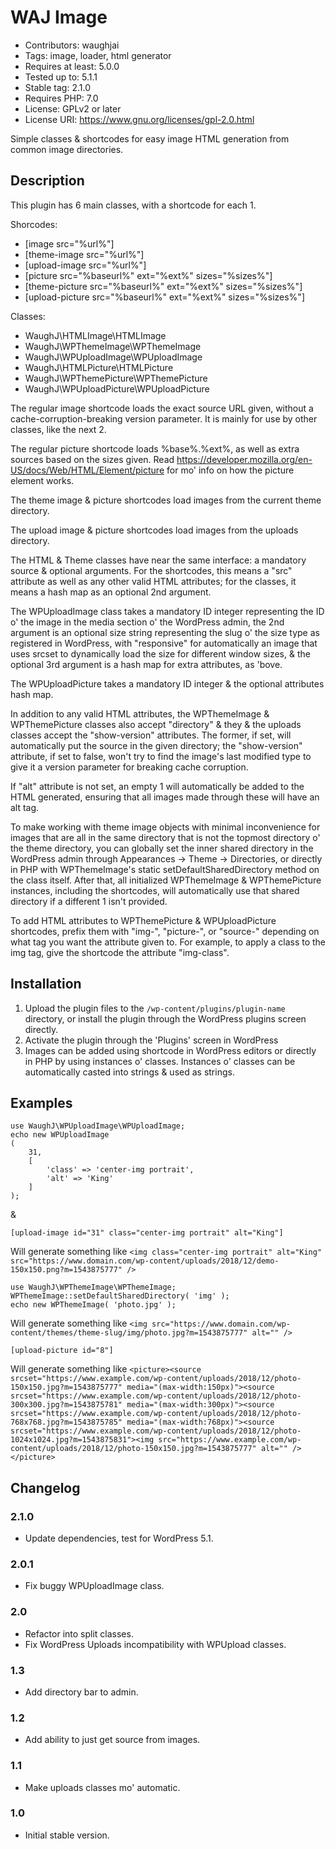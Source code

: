 # WAJ Image
* Contributors: waughjai
* Tags: image, loader, html generator
* Requires at least: 5.0.0
* Tested up to: 5.1.1
* Stable tag: 2.1.0
* Requires PHP: 7.0
* License: GPLv2 or later
* License URI: https://www.gnu.org/licenses/gpl-2.0.html

Simple classes & shortcodes for easy image HTML generation from common image directories.


## Description

This plugin has 6 main classes, with a shortcode for each 1.

Shorcodes:
* [image src="%url%"]
* [theme-image src="%url%"]
* [upload-image src="%url%"]
* [picture src="%baseurl%" ext="%ext%" sizes="%sizes%"]
* [theme-picture src="%baseurl%" ext="%ext%" sizes="%sizes%"]
* [upload-picture src="%baseurl%" ext="%ext%" sizes="%sizes%"]

Classes:
* WaughJ\HTMLImage\HTMLImage
* WaughJ\WPThemeImage\WPThemeImage
* WaughJ\WPUploadImage\WPUploadImage
* WaughJ\HTMLPicture\HTMLPicture
* WaughJ\WPThemePicture\WPThemePicture
* WaughJ\WPUploadPicture\WPUploadPicture

The regular image shortcode loads the exact source URL given, without a cache-corruption-breaking version parameter. It is mainly for use by other classes, like the next 2.

The regular picture shortcode loads %base%.%ext%, as well as extra sources based on the sizes given. Read https://developer.mozilla.org/en-US/docs/Web/HTML/Element/picture for mo' info on how the picture element works.

The theme image & picture shortcodes load images from the current theme directory.

The upload image & picture shortcodes load images from the uploads directory.

The HTML & Theme classes have near the same interface: a mandatory source & optional arguments. For the shortcodes, this means a "src" attribute as well as any other valid HTML attributes; for the classes, it means a hash map as an optional 2nd argument.

The WPUploadImage class takes a mandatory ID integer representing the ID o' the image in the media section o' the WordPress admin, the 2nd argument is an optional size string representing the slug o' the size type as registered in WordPress, with "responsive" for automatically an image that uses srcset to dynamically load the size for different window sizes, & the optional 3rd argument is a hash map for extra attributes, as 'bove.

The WPUploadPicture takes a mandatory ID integer & the optional attributes hash map.

In addition to any valid HTML attributes, the WPThemeImage & WPThemePicture classes also accept "directory" & they & the uploads classes accept the "show-version" attributes. The former, if set, will automatically put the source in the given directory; the "show-version" attribute, if set to false, won't try to find the image's last modified type to give it a version parameter for breaking cache corruption.

If "alt" attribute is not set, an empty 1 will automatically be added to the HTML generated, ensuring that all images made through these will have an alt tag.

To make working with theme image objects with minimal inconvenience for images that are all in the same directory that is not the topmost directory o' the theme directory, you can globally set the inner shared directory in the WordPress admin through Appearances -> Theme -> Directories, or directly in PHP with WPThemeImage's static setDefaultSharedDirectory method on the class itself. After that, all initialized WPThemeImage & WPThemePicture instances, including the shortcodes, will automatically use that shared directory if a different 1 isn't provided.

To add HTML attributes to WPThemePicture & WPUploadPicture shortcodes, prefix them with "img-", "picture-", or "source-" depending on what tag you want the attribute given to. For example, to apply a class to the img tag, give the shortcode the attribute "img-class".


## Installation

1. Upload the plugin files to the `/wp-content/plugins/plugin-name` directory, or install the plugin through the WordPress plugins screen directly.
2. Activate the plugin through the 'Plugins' screen in WordPress
3. Images can be added using shortcode in WordPress editors or directly in PHP by using instances o' classes. Instances o' classes can be automatically casted into strings & used as strings.


## Examples

	use WaughJ\WPUploadImage\WPUploadImage;
	echo new WPUploadImage
	(
		31,
		[
			'class' => 'center-img portrait',
			'alt' => 'King'
		]
	);

&

	[upload-image id="31" class="center-img portrait" alt="King"]

Will generate something like `<img class="center-img portrait" alt="King" src="https://www.domain.com/wp-content/uploads/2018/12/demo-150x150.png?m=1543875777" />`

	use WaughJ\WPThemeImage\WPThemeImage;
	WPThemeImage::setDefaultSharedDirectory( 'img' );
	echo new WPThemeImage( 'photo.jpg' );

Will generate something like `<img src="https://www.domain.com/wp-content/themes/theme-slug/img/photo.jpg?m=1543875777" alt="" />`

	[upload-picture id="8"]

Will generate something like `<picture><source srcset="https://www.example.com/wp-content/uploads/2018/12/photo-150x150.jpg?m=1543875777" media="(max-width:150px)"><source srcset="https://www.example.com/wp-content/uploads/2018/12/photo-300x300.jpg?m=1543875781" media="(max-width:300px)"><source srcset="https://www.example.com/wp-content/uploads/2018/12/photo-768x768.jpg?m=1543875785" media="(max-width:768px)"><source srcset="https://www.example.com/wp-content/uploads/2018/12/photo-1024x1024.jpg?m=1543875831"><img src="https://www.example.com/wp-content/uploads/2018/12/photo-150x150.jpg?m=1543875777" alt="" /></picture>`


## Changelog


### 2.1.0
* Update dependencies, test for WordPress 5.1.

### 2.0.1
* Fix buggy WPUploadImage class.

### 2.0
* Refactor into split classes.
* Fix WordPress Uploads incompatibility with WPUpload classes.

### 1.3
* Add directory bar to admin.

### 1.2
* Add ability to just get source from images.

### 1.1
* Make uploads classes mo' automatic.

### 1.0
* Initial stable version.
